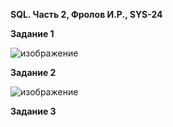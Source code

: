 **SQL. Часть 2, Фролов И.Р., SYS-24**


**Задание 1**

![изображение](https://github.com/beast86m/db12_04/assets/47268167/190a6d66-2491-4283-817c-57c83766e7f5)


**Задание 2**

![изображение](https://github.com/beast86m/db12_04/assets/47268167/af2e49a5-204b-4511-add3-c95eb57503bb)


**Задание 3**


